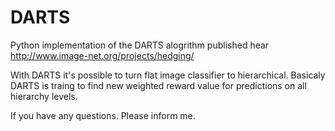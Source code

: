 # DARTS

Python implementation of the DARTS alogrithm published hear http://www.image-net.org/projects/hedging/

With DARTS it's possible to turn flat image classifier to hierarchical. Basicaly DARTS is traing to find new weighted reward value for predictions on all hierarchy levels.

If you have any questions. Please inform me. 
